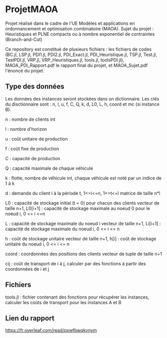 # ProjetMAOA

Projet réalisé dans le cadre de l'UE Modèles et applications en ordonnancement et optimisation combinatoire (MAOA).
Sujet du projet : Heuristiques et PLNE compacts ou à nombre exponentiel de contraintes (Branch-and-Cut)

Ce repository est constitué de plusieurs fichiers : les fichiers de codes (BC.jl, LSP.jl, PDI1.jl, PDI2.jl, PDI_Exact.jl, PDI_Heuristique.jl, TSP.jl, Test.jl, TestPDI.jl, VRP.jl, VRP_Heuristiques.jl, tools.jl, toolsPDI.jl), MAOA_PDI_Rapport.pdf le rapport final du projet, et MAOA_Sujet.pdf l'énoncé du projet.

## Type des données

Les données des instances seront stockées dans un dictionnaire. Les clés du disctionnaire sont : n, l, u, f, C, Q, k, d, L0, L, h, coord et mc (si instance B).

n : nombre de clients
    int

l : nombre d'horizon

u : coût unitaire de production

f : coût fixe de production

C : capacité de production

Q : capacité maximale de chaque véhicule

k : flotte, nombre de véhicule
    int, chaque véhicule est noté par un indice de 1 à k

d : demande du client i à la période t, 1<=i<=n, 1<=t<=l
    matrice de taille n*l

L0 : capacité de stockage initial (t = 0) pour chacun des clients
     vecteur de taille n+1, L0[i+1] : capacité de stockage maximale au noeud 0 pour le noeud i, 0 <= i <=n
     
L : capacité de stockage maximale du noeud i
     vecteur de taille n+1, Li[i+1] : capacité de stockage maximale du noeud i, 0 <= i <= n
     
h : coût de stockage unitaire
    vecteur de taille n+1, h[i] : coût de stockage unitaire du noeud i,  0 <= i <= n
    
coord : coordonnées des positions des clients
        vecteur de tuple de taille n+1

cij : coût de transport de i à j, calculer par des fonctions à partir des coordonnées de i et j
    
## Fichiers 

tools.jl : fichier contenant des fonctions pour récupérer les instances, calculer les coûts de transport pour les instances A et B


## Lien du rapport
https://fr.overleaf.com/read/pxwfbwqkvnym 
